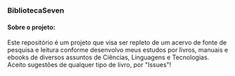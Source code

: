 <h3><b>BibliotecaSeven</b></h3>

<h4>Sobre o projeto:</h4>
<p>
  Este repositório é um projeto que visa ser repleto de um acervo de fonte de pesquisa e leitura conforme desenvolvo meus estudos por livros, manuais e ebooks de diversos assuntos de Ciências, Linguagens e Tecnologias.
  Aceito sugestões de qualquer tipo de livro, por "Issues"!
</p>

